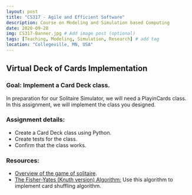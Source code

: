 ```yaml
---
layout: post
title: "CS317 - Agile and Efficient Software"
description: Course on Modeling and Simulation based Computing
date: 2020-09-28
img: CS317-Banner.jpg # Add image post (optional)
tags: [Teaching, Modeling, Simulation, Research] # add tag
location: "Collegeville, MN, USA"
---
```


## Virtual Deck of Cards Implementation

### Goal: Implement a Card Deck class.

In preparation for our Solitaire Simulator, we will need a PlayinCards class.  In this assignment, we will implement the class you designed.

### Assignment details:

- Create a Card Deck class using Python.
- Create tests for the class.
- Confirm that the class works.

### Resources:
- [Overview of the game of solitaire](https://en.wikipedia.org/wiki/Klondike_(solitaire)).
- [The Fisher-Yates (Knuth version) Algorithm:](https://exceptionnotfound.net/understanding-the-fisher-yates-card-shuffling-algorithm) Use this algorithm to implement card shuffling algorithm.
